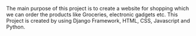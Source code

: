 The main purpose of this project is to create a website for shopping which we can order the products like Groceries, electronic gadgets etc.
This Project is created by using Django Framework, HTML, CSS, Javascript and Python.
